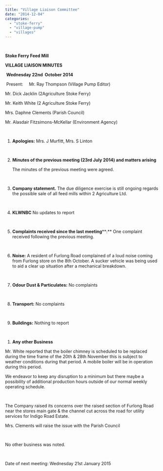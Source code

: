 ```yaml
---
title: "Village Liaison Committee"
date: "2014-12-04"
categories: 
  - "stoke-ferry"
  - "village-pump"
  - "villages"
---
```


 

**Stoke Ferry Feed Mill**

**VILLAGE LIAISON MINUTES**

 **Wednesday 22nd  October 2014**

 Present:     Mr. Ray Thompson (Village Pump Editor)

Mr. Dick Jacklin (2Agriculture Stoke Ferry)

Mr. Keith White (2 Agriculture Stoke Ferry)

Mrs. Daphne Clements (Parish Council)

Mr. Alasdair Fitzsimons-McKellar (Environment Agency)

 

1. **Apologies:** Mrs. J Murfitt, Mrs. S Linton

 

2. **Minutes of the previous meeting (23rd July 2014) and matters arising**

      The minutes of the previous meeting were agreed.

 

3. **Company statement.** The due diligence exercise is still ongoing regards the possible sale of all feed mills within 2 Agriculture Ltd.

 

4. **KLWNBC** No updates to report

 

5. **Complaints received since the last meeting****:** One complaint received following the previous meeting.

 

6. **Noise:** A resident of Furlong Road complained of a loud noise coming from Furlong store on the 8th October. A sucker vehicle was being used to aid a clear up situation after a mechanical breakdown.

 

7. **Odour Dust & Particulates:** No complaints

 

8. **Transport:** No complaints

 

9. **Buildings:** Nothing to report

 

1. **Any other Business**

Mr. White reported that the boiler chimney is scheduled to be replaced during the time frame of the 20th & 28th November this is subject to weather conditions during that period. A mobile boiler will be in operation during this period.

We endeavor to keep any disruption to a minimum but there maybe a possibility of additional production hours outside of our normal weekly operating schedule.

 

The Company raised its concerns over the raised section of Furlong Road near the stores main gate & the channel cut across the road for utility services for Indigo Road Estate.

Mrs. Clements will raise the issue with the Parish Council

 

No other business was noted.

 

Date of next meeting: Wednesday 21st January 2015
